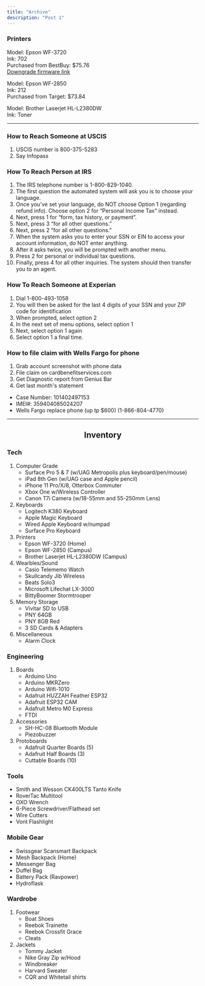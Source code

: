 ```yaml
---
title: "Archive"
description: "Post 1"
---
```


### Printers
Model: Epson WF-3720  
Ink: 702  
Purchased from BestBuy: $75.76  
[Downgrade firmware link](https://www.youtube.com/watch?v=qmuLRAWUcgs)

Model: Epson WF-2850  
Ink: 212  
Purchased from Target: $73.84

Model: Brother Laserjet HL-L2380DW  
Ink: Toner

---
### How to Reach Someone at USCIS
1. USCIS number is 800-375-5283
2. Say Infopass

### How To Reach Person at IRS
1. The IRS telephone number is 1-800-829-1040.
2. The first question the automated system will ask you is to choose your language.
3. Once you’ve set your language, do NOT choose Option 1 (regarding refund info). Choose option 2 for “Personal Income Tax” instead.
4. Next, press 1 for “form, tax history, or payment”.
5. Next, press 3 “for all other questions.”
6. Next, press 2 “for all other questions.”
7. When the system asks you to enter your SSN or EIN to access your account information, do NOT enter anything.
8. After it asks twice, you will be prompted with another menu.
9. Press 2 for personal or individual tax questions.
10. Finally, press 4 for all other inquiries. The system should then transfer you to an agent.

### How To Reach Someone at Experian
1. Dial 1-800-493-1058
2. You will then be asked for the last 4 digits of your SSN and your ZIP code for identification
3. When prompted, select option 2
4. In the next set of menu options, select option 1
5. Next, select option 1 again
6. Select option 1 a final time.

### How to file claim with Wells Fargo for phone
1. Grab account screenshot with phone data
2. File claim on cardbenefitservices.com
3. Get Diagnostic report from Genius Bar
4. Get last month's statement
- Case Number: 101402497153
- IMEI#: 359404085024207
- Wells Fargo replace phone (up tp $600) (1-866-804-4770)

---
<div style="text-align: center;">  

## Inventory 
</div>

### Tech
1. Computer Grade
	- Surface Pro 5 & 7 (w/UAG Metropolis plus keyboard/pen/mouse)
	- iPad 8th Gen (w/UAG case and Apple pencil)
	- iPhone 11 Pro/X/8, Otterbox Commuter
	- Xbox One w/Wireless Controller
	- Canon T7i Camera (w/18-55mm and 55-250mm Lens)
2. Keyboards
	- Logitech K380 Keyboard  
	- Apple Magic Keyboard  
	- Wired Apple Keyboard w/numpad
	- Surface Pro Keyboard
3. Printers
	- Epson WF-3720 (Home)
	- Epson WF-2850 (Campus)
	- Brother Laserjet HL-L2380DW (Campus) 
4. Wearbles/Sound
	- Casio Telememo Watch
	- Skullcandy Jib Wireless
	- Beats Solo3
	- Microsoft Lifechat LX-3000
	- BittyBoomer Stormtrooper
5. Memory Storage
	- Vivitar SD to USB
	- PNY 64GB
	- PNY 8GB Red
	- 3 SD Cards & Adapters
6. Miscellaneous
	- Alarm Clock

### Engineering
1. Boards
	- Arduino Uno 
	- Arduino MKRZero
	- Arduino Wifi-1010
	- Adafruit HUZZAH Feather ESP32
	- Adafruit ESP32 CAM
	- Adafruit Metro M0 Express
	- FTDI
2. Accessories
	- SH-HC-08 Bluetooth Module
	- Piezobuzzer
3. Protoboards
	- Adafruit Quarter Boards (5)
	- Adafruit Half Boards (3)
	- Cuttable Boards (10)

### Tools
- Smith and Wesson CK400LTS Tanto Knife
- RoverTac Multitool
- OXO Wrench
- 6-Piece Screwdriver/Flathead set
- Wire Cutters
- Vont Flashlight

### Mobile Gear
- Swissgear Scansmart Backpack
- Mesh Backpack (Home)
- Messenger Bag
- Duffel Bag
- Battery Pack (Ravpower)
- Hydroflask

### Wardrobe
1. Footwear
	- Boat Shoes
	- Reebok Trainette
	- Reebok Crossfit Grace
	- Cleats
2. Jackets
	- Tommy Jacket
	- Nike Gray Zip w/Hood
	- Windbreaker
	- Harvard Sweater
	- CQR and Whitetail shirts
